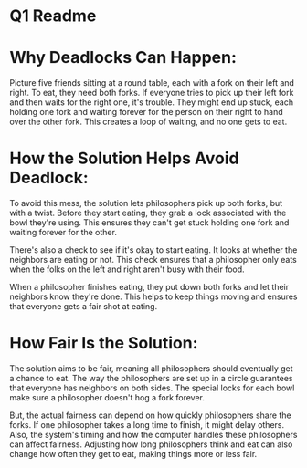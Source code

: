 # Q1 Readme

# Why Deadlocks Can Happen:

Picture five friends sitting at a round table, each with a fork on their left and right. To eat, they need both forks. If everyone tries to pick up their left fork and then waits for the right one, it's trouble. They might end up stuck, each holding one fork and waiting forever for the person on their right to hand over the other fork. This creates a loop of waiting, and no one gets to eat.

# How the Solution Helps Avoid Deadlock:

To avoid this mess, the solution lets philosophers pick up both forks, but with a twist. Before they start eating, they grab a lock associated with the bowl they're using. This ensures they can't get stuck holding one fork and waiting forever for the other.

There's also a check to see if it's okay to start eating. It looks at whether the neighbors are eating or not. This check ensures that a philosopher only eats when the folks on the left and right aren't busy with their food.

When a philosopher finishes eating, they put down both forks and let their neighbors know they're done. This helps to keep things moving and ensures that everyone gets a fair shot at eating.

# How Fair Is the Solution:

The solution aims to be fair, meaning all philosophers should eventually get a chance to eat. The way the philosophers are set up in a circle guarantees that everyone has neighbors on both sides. The special locks for each bowl make sure a philosopher doesn't hog a fork forever.

But, the actual fairness can depend on how quickly philosophers share the forks. If one philosopher takes a long time to finish, it might delay others. Also, the system's timing and how the computer handles these philosophers can affect fairness. Adjusting how long philosophers think and eat can also change how often they get to eat, making things more or less fair.
